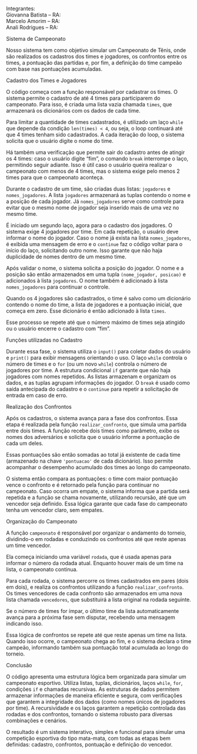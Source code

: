 
Integrantes:  
Giovanna Batista – RA:  
Marcelo Amorim – RA:  
Anali Rodrigues – RA:  

Sistema de Campeonato

Nosso sistema tem como objetivo simular um Campeonato de Tênis, onde são realizados os cadastros dos times e jogadores, os confrontos entre os times, a pontuação das partidas e, por fim, a definição do time campeão com base nas pontuações acumuladas.

Cadastro dos Times e Jogadores

O código começa com a função responsável por cadastrar os times. O sistema permite o cadastro de até 4 times para participarem do campeonato. Para isso, é criada uma lista vazia chamada `times`, que armazenará os dicionários com os dados de cada time.

Para limitar a quantidade de times cadastrados, é utilizado um laço `while` que depende da condição `len(times) < 4`, ou seja, o loop continuará até que 4 times tenham sido cadastrados. A cada iteração do loop, o sistema solicita que o usuário digite o nome do time.

Há também uma verificação que permite sair do cadastro antes de atingir os 4 times: caso o usuário digite “fim”, o comando `break` interrompe o laço, permitindo seguir adiante. Isso é útil caso o usuário queira realizar o campeonato com menos de 4 times, mas o sistema exige pelo menos 2 times para que o campeonato aconteça.

Durante o cadastro de um time, são criadas duas listas: `jogadores` e `nomes_jogadores`. A lista `jogadores` armazenará as tuplas contendo o nome e a posição de cada jogador. Já `nomes_jogadores` serve como controle para evitar que o mesmo nome de jogador seja inserido mais de uma vez no mesmo time.

É iniciado um segundo laço, agora para o cadastro dos jogadores. O sistema exige 4 jogadores por time. Em cada repetição, o usuário deve informar o nome do jogador. Caso o nome já exista na lista `nomes_jogadores`, é exibida uma mensagem de erro e o `continue` faz o código voltar para o início do laço, solicitando outro nome. Isso garante que não haja duplicidade de nomes dentro de um mesmo time.

Após validar o nome, o sistema solicita a posição do jogador. O nome e a posição são então armazenados em uma tupla `(nome_jogador, posicao)` e adicionados à lista `jogadores`. O nome também é adicionado à lista `nomes_jogadores` para continuar o controle.

Quando os 4 jogadores são cadastrados, o time é salvo como um dicionário contendo o nome do time, a lista de jogadores e a pontuação inicial, que começa em zero. Esse dicionário é então adicionado à lista `times`.

Esse processo se repete até que o número máximo de times seja atingido ou o usuário encerre o cadastro com “fim”.

Funções utilizadas no Cadastro

Durante essa fase, o sistema utiliza o `input()` para coletar dados do usuário e `print()` para exibir mensagens orientando o uso. O laço `while` controla o número de times e o `for` (ou um novo `while`) controla o número de jogadores por time. A estrutura condicional `if` garante que não haja jogadores com nomes repetidos. As listas armazenam e organizam os dados, e as tuplas agrupam informações do jogador. O `break` é usado como saída antecipada do cadastro e o `continue` para repetir a solicitação de entrada em caso de erro.

Realização dos Confrontos

Após os cadastros, o sistema avança para a fase dos confrontos. Essa etapa é realizada pela função `realizar_confronto`, que simula uma partida entre dois times. A função recebe dois times como parâmetro, exibe os nomes dos adversários e solicita que o usuário informe a pontuação de cada um deles.

Essas pontuações são então somadas ao total já existente de cada time (armazenado na chave `'pontuacao'` de cada dicionário). Isso permite acompanhar o desempenho acumulado dos times ao longo do campeonato.

O sistema então compara as pontuações: o time com maior pontuação vence o confronto e é retornado pela função para continuar no campeonato. Caso ocorra um empate, o sistema informa que a partida será repetida e a função se chama novamente, utilizando recursão, até que um vencedor seja definido. Essa lógica garante que cada fase do campeonato tenha um vencedor claro, sem empates.

Organização do Campeonato

A função `campeonato` é responsável por organizar o andamento do torneio, dividindo-o em rodadas e conduzindo os confrontos até que reste apenas um time vencedor.

Ela começa iniciando uma variável `rodada`, que é usada apenas para informar o número da rodada atual. Enquanto houver mais de um time na lista, o campeonato continua.

Para cada rodada, o sistema percorre os times cadastrados em pares (dois em dois), e realiza os confrontos utilizando a função `realizar_confronto`. Os times vencedores de cada confronto são armazenados em uma nova lista chamada `vencedores`, que substituirá a lista original na rodada seguinte.

Se o número de times for ímpar, o último time da lista automaticamente avança para a próxima fase sem disputar, recebendo uma mensagem indicando isso.

Essa lógica de confrontos se repete até que reste apenas um time na lista. Quando isso ocorre, o campeonato chega ao fim, e o sistema declara o time campeão, informando também sua pontuação total acumulada ao longo do torneio.

Conclusão

O código apresenta uma estrutura lógica bem organizada para simular um campeonato esportivo. Utiliza listas, tuplas, dicionários, laços `while`, `for`, condições `if` e chamadas recursivas. As estruturas de dados permitem armazenar informações de maneira eficiente e segura, com verificações que garantem a integridade dos dados (como nomes únicos de jogadores por time). A recursividade e os laços garantem a repetição controlada das rodadas e dos confrontos, tornando o sistema robusto para diversas combinações e cenários.

O resultado é um sistema interativo, simples e funcional para simular uma competição esportiva do tipo mata-mata, com todas as etapas bem definidas: cadastro, confrontos, pontuação e definição do vencedor.
